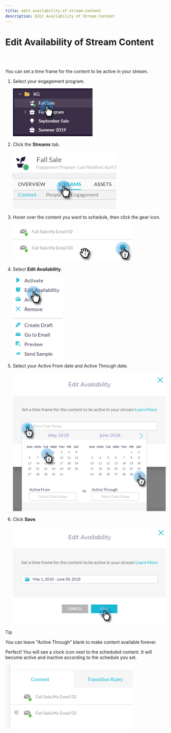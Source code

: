```yaml
---
title: edit-availability-of-stream-content
description: Edit Availability of Stream Content
---
```


# Edit Availability of Stream Content

<br>&nbsp;

You can set a time frame for the content to be active in your stream.

1. Select your engagement program.

   ![Image One](/help/sky/assets/engagement-programs/edit-availability-of-stream-content/edit-availability-of-stream-content-1.png)

1. Click the **Streams** tab.

   ![Image Two](/help/sky/assets/engagement-programs/edit-availability-of-stream-content/edit-availability-of-stream-content-2.png)

1. Hover over the content you want to schedule, then click the gear icon.

   ![Image Three](/help/sky/assets/engagement-programs/edit-availability-of-stream-content/edit-availability-of-stream-content-3.png)

1. Select **Edit Availability**.

   ![Image Four](/help/sky/assets/engagement-programs/edit-availability-of-stream-content/edit-availability-of-stream-content-4.png)

1. Select your Active From date and Active Through date.

   ![Image Five](/help/sky/assets/engagement-programs/edit-availability-of-stream-content/edit-availability-of-stream-content-5.png)

1. Click **Save**.

   ![Image Six](/help/sky/assets/engagement-programs/edit-availability-of-stream-content/edit-availability-of-stream-content-6.png)

>[!TIP]
>
>You can leave "Active Through" blank to make content available forever.

Perfect! You will see a clock icon next to the scheduled content. It will become active and inactive according to the schedule you set.

   ![Image Seven](/help/sky/assets/engagement-programs/edit-availability-of-stream-content/edit-availability-of-stream-content-7.png)